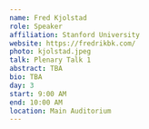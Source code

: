 ```yaml
---
name: Fred Kjolstad
role: Speaker
affiliation: Stanford University
website: https://fredrikbk.com/
photo: kjolstad.jpeg
talk: Plenary Talk 1
abstract: TBA
bio: TBA
day: 3
start: 9:00 AM
end: 10:00 AM
location: Main Auditorium
---
```

